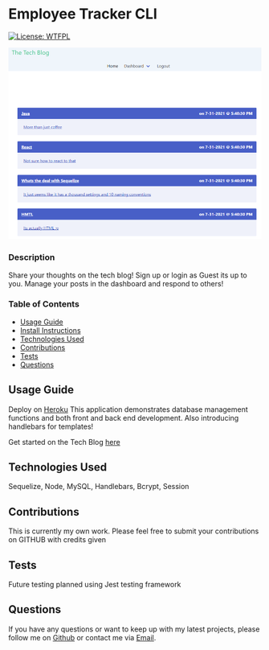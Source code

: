 # Employee Tracker CLI

[![License: WTFPL](https://img.shields.io/badge/License-WTFPL-brightgreen.svg)](http://www.wtfpl.net/about/)

![Employee Tracker CLI](./assets/finalScreen.PNG)

### Description

Share your thoughts on the tech blog! Sign up or login as Guest its up to you. Manage your posts in the dashboard and respond to others!

### Table of Contents

- [Usage Guide](#Usage-Guide)
- [Install Instructions](#Installation)
- [Technologies Used](#Technologies-Used)
- [Contributions](#Contributions)
- [Tests](#Tests)
- [Questions](#Questions)

## Usage Guide

Deploy on [Heroku](https://brasstech.herokuapp.com/) This application demonstrates database management functions and both front and back end development. Also introducing handlebars for templates!

Get started on the Tech Blog [here](https://brasstech.herokuapp.com/)

## Technologies Used

Sequelize, Node, MySQL, Handlebars, Bcrypt, Session

## Contributions

This is currently my own work. Please feel free to submit your contributions on GITHUB with credits given

## Tests

Future testing planned using Jest testing framework

## Questions

If you have any questions or want to keep up with my latest projects, please follow me on [Github](http://www.github.com/operationBrass) or contact me via [Email](mr.brn.lewis@outlook.com).
